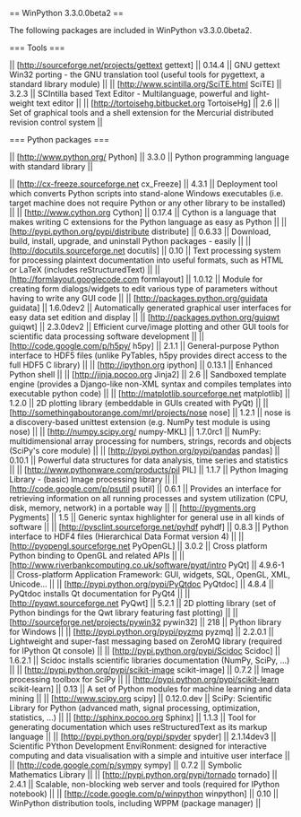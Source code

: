 == WinPython 3.3.0.0beta2 ==

The following packages are included in WinPython v3.3.0.0beta2.

=== Tools ===

|| [http://sourceforge.net/projects/gettext gettext] || 0.14.4 || GNU gettext Win32 porting - the GNU translation tool (useful tools for pygettext, a standard library module) ||
|| [http://www.scintilla.org/SciTE.html SciTE] || 3.2.3 || SCIntilla based Text Editor - Multilanguage, powerful and light-weight text editor ||
|| [http://tortoisehg.bitbucket.org TortoiseHg] || 2.6 || Set of graphical tools and a shell extension for the Mercurial distributed revision control system ||

=== Python packages ===

|| [http://www.python.org/ Python] || 3.3.0 || Python programming language with standard library ||

|| [http://cx-freeze.sourceforge.net cx_Freeze] || 4.3.1 || Deployment tool which converts Python scripts into stand-alone Windows executables (i.e. target machine does not require Python or any other library to be installed) ||
|| [http://www.cython.org Cython] || 0.17.4 || Cython is a language that makes writing C extensions for the Python language as easy as Python ||
|| [http://pypi.python.org/pypi/distribute distribute] || 0.6.33 || Download, build, install, upgrade, and uninstall Python packages - easily ||
|| [http://docutils.sourceforge.net docutils] || 0.10 || Text processing system for processing plaintext documentation into useful formats, such as HTML or LaTeX (includes reStructuredText) ||
|| [http://formlayout.googlecode.com formlayout] || 1.0.12 || Module for creating form dialogs/widgets to edit various type of parameters without having to write any GUI code ||
|| [http://packages.python.org/guidata guidata] || 1.6.0dev2 || Automatically generated graphical user interfaces for easy data set edition and display ||
|| [http://packages.python.org/guiqwt guiqwt] || 2.3.0dev2 || Efficient curve/image plotting and other GUI tools for scientific data processing software development ||
|| [http://code.google.com/p/h5py/ h5py] || 2.1.1 || General-purpose Python interface to HDF5 files (unlike PyTables, h5py provides direct access to the full HDF5 C library) ||
|| [http://ipython.org ipython] || 0.13.1 || Enhanced Python shell ||
|| [http://jinja.pocoo.org Jinja2] || 2.6 || Sandboxed template engine (provides a Django-like non-XML syntax and compiles templates into executable python code) ||
|| [http://matplotlib.sourceforge.net matplotlib] || 1.2.0 || 2D plotting library (embeddable in GUIs created with PyQt) ||
|| [http://somethingaboutorange.com/mrl/projects/nose nose] || 1.2.1 || nose is a discovery-based unittest extension (e.g. NumPy test module is using nose) ||
|| [http://numpy.scipy.org/ numpy-MKL] || 1.7.0rc1 || NumPy: multidimensional array processing for numbers, strings, records and objects (SciPy's core module) ||
|| [http://pypi.python.org/pypi/pandas pandas] || 0.10.1 || Powerful data structures for data analysis, time series and statistics ||
|| [http://www.pythonware.com/products/pil PIL] || 1.1.7 || Python Imaging Library - (basic) Image processing library ||
|| [http://code.google.com/p/psutil psutil] || 0.6.1 || Provides an interface for retrieving information on all running processes and system utilization (CPU, disk, memory, network) in a portable way ||
|| [http://pygments.org Pygments] || 1.5 || Generic syntax highlighter for general use in all kinds of software ||
|| [http://pysclint.sourceforge.net/pyhdf pyhdf] || 0.8.3 || Python interface to HDF4 files (Hierarchical Data Format version 4) ||
|| [http://pyopengl.sourceforge.net PyOpenGL] || 3.0.2 || Cross platform Python binding to OpenGL and related APIs ||
|| [http://www.riverbankcomputing.co.uk/software/pyqt/intro PyQt] || 4.9.6-1 || Cross-platform Application Framework: GUI, widgets, SQL, OpenGL, XML, Unicode... ||
|| [http://pypi.python.org/pypi/PyQtdoc PyQtdoc] || 4.8.4 || PyQtdoc installs Qt documentation for PyQt4 ||
|| [http://pyqwt.sourceforge.net PyQwt] || 5.2.1 || 2D plotting library (set of Python bindings for the Qwt library featuring fast plotting) ||
|| [http://sourceforge.net/projects/pywin32 pywin32] || 218 || Python library for Windows ||
|| [http://pypi.python.org/pypi/pyzmq pyzmq] || 2.2.0.1 || Lightweight and super-fast messaging based on ZeroMQ library (required for IPython Qt console) ||
|| [http://pypi.python.org/pypi/Scidoc Scidoc] || 1.6.2.1 || Scidoc installs scientific libraries documentation (NumPy, SciPy, ...) ||
|| [http://pypi.python.org/pypi/scikit-image scikit-image] || 0.7.2 || Image processing toolbox for SciPy ||
|| [http://pypi.python.org/pypi/scikit-learn scikit-learn] || 0.13 || A set of Python modules for machine learning and data mining ||
|| [http://www.scipy.org scipy] || 0.12.0.dev || SciPy: Scientific Library for Python (advanced math, signal processing, optimization, statistics, ...) ||
|| [http://sphinx.pocoo.org Sphinx] || 1.1.3 || Tool for generating documentation which uses reStructuredText as its markup language ||
|| [http://pypi.python.org/pypi/spyder spyder] || 2.1.14dev3 || Scientific PYthon Development EnviRonment: designed for interactive computing and data visualisation with a simple and intuitive user interface ||
|| [http://code.google.com/p/sympy sympy] || 0.7.2 || Symbolic Mathematics Library ||
|| [http://pypi.python.org/pypi/tornado tornado] || 2.4.1 || Scalable, non-blocking web server and tools (required for IPython notebook) ||
|| [http://code.google.com/p/winpython winpython] || 0.10 || WinPython distribution tools, including WPPM (package manager) ||